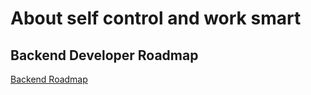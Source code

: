 # About self control and work smart

## Backend Developer Roadmap

[Backend Roadmap](https://roadmap.sh/backend)
